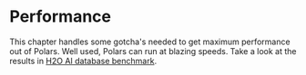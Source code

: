 # Performance

This chapter handles some gotcha's needed to get maximum performance out of Polars.
Well used, Polars can run at blazing speeds. Take a look at the results in
[H2O AI database benchmark](https://h2oai.github.io/db-benchmark/).
